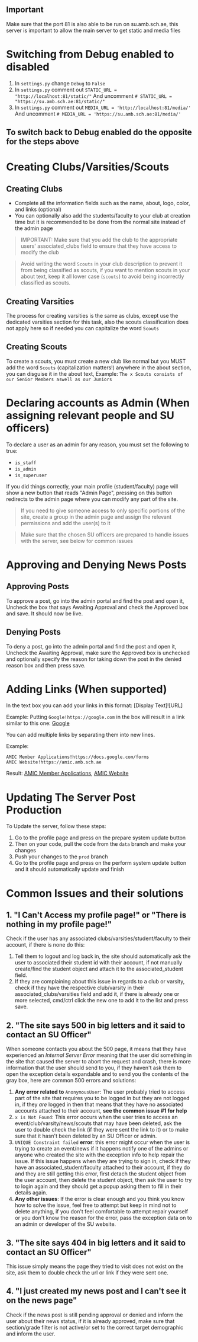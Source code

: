 ## Important
Make sure that the port 81 is also able to be run on su.amb.sch.ae, this server is important to allow the main server to get static and media files
# Switching from Debug enabled to disabled
1. In `settings.py` change `Debug` to `False`
2. In `settings.py` comment out `STATIC_URL = "http://localhost:81/static/"`
And uncomment `# STATIC_URL = "https://su.amb.sch.ae:81/static/"`
3. In `settings.py` comment out `MEDIA_URL = 'http://localhost:81/media/'`
And uncomment `# MEDIA_URL = 'https://su.amb.sch.ae:81/media/'`
## To switch back to Debug enabled do the opposite for the steps above

# Creating Clubs/Varsities/Scouts
## Creating Clubs
- Complete all the information fields such as the name, about, logo, color, and links (optional)
- You can optionally also add the students/faculty to your club at creation time but it is recommended to be done from the normal site instead of the admin page

> IMPORTANT: Make sure that you add the club to the appropriate users' associated_clubs field to ensure that they have access to modify the club

> Avoid writing the word `Scouts` in your club description to prevent it from being classified as scouts, if you want to mention scouts in your about text, keep it all lower case (`scouts`) to avoid being incorrectly classified as scouts.
## Creating Varsities
The process for creating varsities is the same as clubs, except use the dedicated varsities section for this task, also the scouts classification does not apply here so if needed you can capitalize the word `Scouts`
## Creating Scouts
To create a scouts, you must create a new club like normal but you MUST add the word `Scouts` (capitalization matters!) anywhere in the about section, you can disguise it in the about text, Example: `The x Scouts consists of our Senior Members aswell as our Juniors`

# Declaring accounts as Admin (When assigning relevant people and SU officers)
To declare a user as an admin for any reason, you must set the following to true:
- `is_staff`
- `is_admin`
- `is_superuser`

If you did things correctly, your main profile (student/faculty) page will show a new button that reads "Admin Page", pressing on this button redirects to the admin page where you can modify any part of the site. 

> If you need to give someone access to only specific portions of the site, create a group in the admin page and assign the relevant permissions and add the user(s) to it

> Make sure that the chosen SU officers are prepared to handle issues with the server, see below for common issues

# Approving and Denying News Posts
## Approving Posts
To approve a post, go into the admin portal and find the post and open it, Uncheck the box that says Awaiting Approval and check the Approved box and save. It should now be live.
## Denying Posts
To deny a post, go into the admin portal and find the post and open it, Uncheck the Awaiting Approval, make sure the Approved box is unchecked and optionally specify the reason for taking down the post in the denied reason box and then press save. 

# Adding Links (When supported)
In the text box you can add your links in this format: [Display Text]![URL]

Example: Putting `Google!https://google.com` in the box will result in a link similar to this one: [Google](https://google.com)

You can add multiple links by separating them into new lines. 

Example: 
```
AMIC Member Applications!https://docs.google.com/forms
AMIC Website!https://amic.amb.sch.ae
```
Result: [AMIC Member Applications](https://docs.google.com/forms), [AMIC Website](https://amic.amb.sch.ae)

# Updating The Server Post Production
To Update the server, follow these steps:
1. Go to the profile page and press on the prepare system update button
2. Then on your code, pull the code from the `data` branch and make your changes
3. Push your changes to the `prod` branch
4. Go to the profile page and press on the perform system update button and it should automatically update and finish

#  Common Issues and their solutions
## 1. "I Can't Access my profile page!" or "There is nothing in my profile page!"
Check if the user has any associated clubs/varsities/student/faculty to their account, if there is none do this:
1. Tell them to logout and log back in, the site should automatically ask the user to associated their student id with their account, if not manually create/find the student object and attach it to the associated_student field.
2. If they are complaining about this issue in regards to a club or varsity, check if they have the respective club/varsity in their associated_clubs/varsities field and add it, if there is already one or more selected, cmd/ctrl click the new one to add it to the list and press save.

## 2. "The site says 500 in big letters and it said to contact an SU Officer"
When someone contacts you about the 500 page, it means that they have experienced an _Internal Server Error_ meaning that the user did something in the site that caused the server to abort the request and crash, there is more information that the user should send to you, if they haven't ask them to open the exception details expandable and to send you the contents of the gray box, here are common 500 errors and solutions:
1. **Any error related to** `AnonymousUser`: The user probably tried to access part of the site that requires you to be logged in but they are not logged in, if they _are_ logged in then that means that they have no associated accounts attached to their account, **see the common issue  #1 for help**
2. `x is Not Found`: This error occurs when the user tries to access an event/club/varsity/news/scouts that may have been deleted, ask the user to double check the link (if they were sent the link to it) or to make sure that it hasn't been deleted by an SU Officer or admin.
3. `UNIQUE Constraint failed` **error**: this error might occur when the user is trying to create an event/news if it happens notify one of the admins or anyone who created the site with the exception info to help repair the issue. If this issue happens when they are trying to sign in, check if they have an associated_student/faculty attached to their account, if they do and they are still getting this error, first detach the student object from the user account, then delete the student object, then ask the user to try to login again and they should get a popup asking them to fill in their details again.
4. **Any other issues**: If the error is clear enough and you think you know how to solve the issue, feel free to attempt but keep in mind not to delete anything, if you don't feel comfortable to attempt repair yourself or you don't know the reason for the error, pass the exception data on to an admin or developer of the SU website.
## 3. "The site says 404 in big letters and it said to contact an SU Officer"
This issue simply means the page they tried to visit does not exist on the site, ask them to double check the url or link if they were sent one. 
## 4. "I just created my news post and I can't see it on the news page"
Check if the news post is still pending approval or denied and inform the user about their news status, if it is already approved, make sure that section/grade filter is not active/or set to the correct target demographic and inform the user.